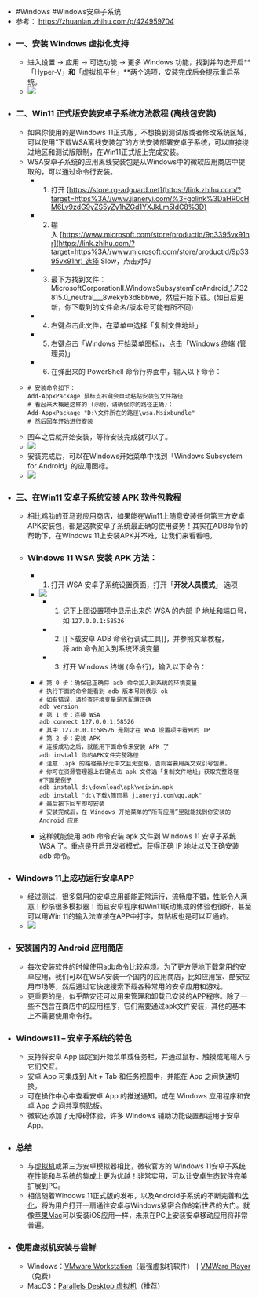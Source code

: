 - #Windows #Windows安卓子系统
- 参考： https://zhuanlan.zhihu.com/p/424959704
- ### 一、安装 Windows 虚拟化支持
	- 进入设置 → 应用 → 可选功能 → 更多 Windows 功能，找到并勾选开启**「Hyper-V」**和**「虚拟机平台」**两个选项，安装完成后会提示重启系统。
	- ![](https://pic1.zhimg.com/80/v2-94e54296c8974dd87a5d281d6a258cd0_1440w.jpg)
- ### 二、Win11 正式版安装安卓子系统方法教程 (离线包安装)
	- 如果你使用的是Windows 11正式版，不想换到测试版或者修改系统区域，可以使用“下载WSA离线安装包”的方法安装部署安卓子系统，可以直接绕过地区和测试版限制，在Win11正式版上完成安装。
	- WSA安卓子系统的应用离线安装包是从Windows中的微软应用商店中提取的，可以通过命令行安装。
		- 1.  打开 [https://store.rg-adguard.net](https://link.zhihu.com/?target=https%3A//www.jianeryi.com/%3Fgolink%3DaHR0cHM6Ly9zdG9yZS5yZy1hZGd1YXJkLm5ldC8%3D)
		- 2.  输入 [https://www.microsoft.com/store/productid/9p3395vx91nr](https://link.zhihu.com/?target=https%3A//www.microsoft.com/store/productid/9p3395vx91nr) 选择 Slow，点击对勾
		- 3.  最下方找到文件：MicrosoftCorporationII.WindowsSubsystemForAndroid_1.7.32815.0_neutral___8wekyb3d8bbwe，然后开始下载。(如日后更新，你下载到的文件命名/版本号可能有所不同)
		- 4.  右键点击此文件，在菜单中选择「复制文件地址」
		- 5.  右键点击「Windows 开始菜单图标」，点击「Windows 终端 (管理员)」
		- 6.  在弹出来的 PowerShell 命令行界面中，输入以下命令：
	- ```
	  # 安装命令如下：
	  Add-AppxPackage 鼠标点右键会自动粘贴安装包文件路径
	  # 看起来大概是这样的 (示例，请确保你的路径正确)：
	  Add-AppxPackage "D:\文件所在的路径\wsa.Msixbundle"
	  # 然后回车开始进行安装
	  ```
	- 回车之后就开始安装，等待安装完成就可以了。
	- ![](https://pic4.zhimg.com/80/v2-ad990d305745d2b996bc1d68aa856d73_1440w.jpg)
	- 安装完成后，可以在Windows开始菜单中找到「Windows Subsystem for Android」的应用图标。
	- ![](https://pic2.zhimg.com/80/v2-9f60bf0a3839af630b3b112a85a521a1_1440w.jpg)
- ### 三、在Win11 安卓子系统安装 APK 软件包教程
	- 相比鸡肋的亚马逊应用商店，如果能在Win11上随意安装任何第三方安卓APK安装包，都是这款安卓子系统最正确的使用姿势！其实在ADB命令的帮助下，在Windows 11上安装APK并不难，让我们来看看吧。
	- ### Windows 11 WSA 安装 APK 方法：
		- 1.  打开 WSA 安卓子系统设置页面，打开「**开发人员模式**」 选项
		- ![](https://pic1.zhimg.com/80/v2-f982eeb4fe520c0ca402c95b14f6c3f4_1440w.jpg)
			- 1.  记下上图设置项中显示出来的 WSA 的内部 IP 地址和端口号，如 `127.0.0.1:58526`
			- 2.  [[下载安卓 ADB 命令行调试工具]]，并参照文章教程，将 `adb` 命令加入到系统环境变量
			- 3.  打开 Windows 终端 (命令行)，输入以下命令：
		- ```
		  # 第 0 步：确保已正确将 adb 命令加入到系统的环境变量
		  # 执行下面的命令能看到 adb 版本号则表示 ok
		  # 如有错误，请检查环境变量是否配置正确
		  adb version
		  # 第 1 步：连接 WSA
		  adb connect 127.0.0.1:58526
		  # 其中 127.0.0.1:58526 是刚才在 WSA 设置项中看到的 IP
		  # 第 2 步：安装 APK
		  # 连接成功之后，就能用下面命令来安装 APK 了
		  adb install 你的APK文件完整路径
		  # 注意 .apk 的路径最好无中文且无空格，否则需要用英文双引号包裹。
		  # 你可在资源管理器上右键点击 apk 文件选「复制文件地址」获取完整路径
		  #下面是例子：
		  adb install d:\download\apk\weixin.apk
		  adb install "d:\下载\简而易 jianeryi.com\qq.apk"
		  # 最后按下回车即可安装
		  # 安装完成后，在 Windows 开始菜单的“所有应用”里就能找到你安装的 Android 应用
		  ```
		- 这样就能使用 adb 命令安装 apk 文件到 Windows 11 安卓子系统 WSA 了。重点是开启开发者模式，获得正确 IP 地址以及正确安装 adb 命令。
- ### Windows 11上成功运行安卓APP
	- 经过测试，很多常用的安卓应用都能正常运行，流畅度不错，[性能](https://link.zhihu.com/?target=https%3A//www.jianeryi.com/tag/%25E6%2580%25A7%25E8%2583%25BD)令人满意！秒杀很多模拟器！而且安卓程序和Win11联动集成的体验也很好，甚至可以用Win 11的输入法直接在APP中打字，剪贴板也是可以互通的。
	- ![](https://pic1.zhimg.com/80/v2-3db0baf2dd416966b66ee772fa6f640c_1440w.jpg)
- ### 安装国内的 Android 应用商店
	- 每次安装软件的时候使用adb命令比较麻烦。为了更方便地下载常用的安卓应用，我们可以在WSA安装一个国内的应用商店，比如应用宝、酷安应用市场等，然后通过它快速搜索下载各种常用的安卓应用和游戏。
	- 更重要的是，似乎酷安还可以用来管理和卸载已安装的APP程序。除了一些不包含在商店中的应用程序，它们需要通过apk文件安装，其他的基本上不需要使用命令行。
- ### Windows11 – 安卓子系统的特色
	- 支持将安卓 App 固定到开始菜单或任务栏，并通过鼠标、触摸或笔输入与它们交互。
	- 安卓 App 可集成到 Alt + Tab 和任务视图中，并能在 App 之间快速切换。
	- 可在操作中心中查看安卓 App 的推送通知，或在 Windows 应用程序和安卓 App 之间共享剪贴板。
	- 微软还添加了无障碍体验，许多 Windows 辅助功能设置都适用于安卓 App。
- ### 总结
	- 与[虚拟机](https://link.zhihu.com/?target=https%3A//www.jianeryi.com/tag/%25E8%2599%259A%25E6%258B%259F%25E6%259C%25BA)或第三方安卓模拟器相比，微软官方的 Windows 11安卓子系统 在性能和与系统的集成上更为优越！非常实用，可以让安卓生态软件完美扩展到PC。
	- 相信随着Windows 11正式版的发布，以及Android子系统的不断完善和[优化](https://link.zhihu.com/?target=https%3A//www.jianeryi.com/tag/%25E4%25BC%2598%25E5%258C%2596)，将为用户打开一扇通往安卓与Windows紧密合作的新世界的大门。就像[苹果Mac](https://link.zhihu.com/?target=https%3A//www.jianeryi.com/mac)可以安装iOS应用一样，未来在PC上安装安卓移动应用将非常普遍。
- ### 使用虚拟机安装与尝鲜
	- Windows：[VMware Workstation](https://link.zhihu.com/?target=https%3A//www.jianeryi.com/2261.html)（最强虚拟机软件）丨[VMWare Player](https://link.zhihu.com/?target=https%3A//www.jianeryi.com/vmware-workstation-player.html)（免费）
	- MacOS：[Parallels Desktop 虚拟机](https://link.zhihu.com/?target=https%3A//www.jianeryi.com/1828.html)（推荐）